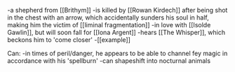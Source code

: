 
-a shepherd from [[Brithym]]
-is killed by [[Rowan Kirdech]] after being shot in the chest with an arrow, which accidentally sunders his soul in half, making him the victim of [[liminal fragmentation]]
-in love with [[Isolde Gawlin]], but will soon fall for [[Iona Argent]] 
-hears [[The Whisper]], which beckons him to 'come closer'
-[[example]]


Can:
-in times of peril/danger, he appears to be able to channel fey magic in accordance with his 'spellburn'
-can shapeshift into nocturnal animals